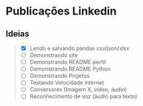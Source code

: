 # Publicações Linkedin

## Ideias


> - [X] Lendo e salvando pandas csv/json/xlsx
> - [ ] Demonstrando site
> - [ ] Demonstrando README perfil
> - [ ] Demonstrando README Python
> - [ ] Demonstrando Projetos
> - [ ] Testando Velocidade internet
> - [ ] Conversores (Imagem X, vídeo, áudio)
> - [ ] Reconhecimento de voz (áudio para texto)
